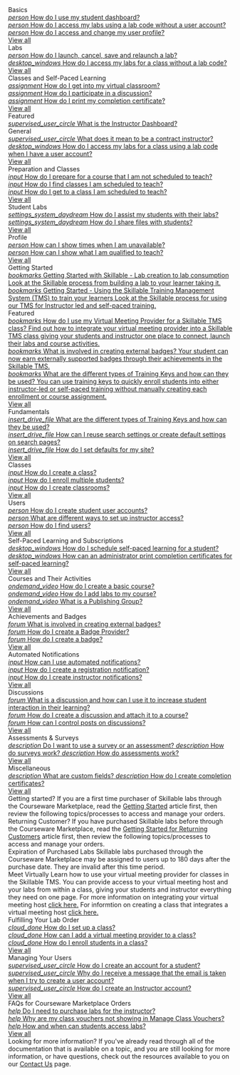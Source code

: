 <style>
    h1:first-of-type {margin-top:0;}
</style>

<div class="categories">
  
  <div class="studentCategory userTypeSection visible">
    <!-- Begin student categories section.. -->
      <div class="cardsContainer">
        <div class="cardContainer">
          <!-- Begin categories section.. -->
          <div class="cloudSlice cardContent">
            <div class="cardHeader" tabindex="0" title="Student Basics" aria-label="Student Basics docs">Basics</div>
            <div class="category"> 
              <a href="/tms/end-user-student-faqs/basics/dashboard.md" class="categoryThread">
                <i class="material-icons green"
 title="Student Basics" aria-hidden="true">person</i>
                <span class="categoryTitle" title="How do I use my student dashboard?">How do I use my student dashboard?</span>
              </a>
            </div>
               <div class="category">
              <a href="/tms/end-user-student-faqs/basics/forgot-password.md" class="categoryThread">
                <i class="material-icons green"
 title="Student Basics" aria-hidden="true">person</i>
                <span class="categoryTitle" title="How do I access my labs using a lab code without a user account?">How do I access my labs using a lab code without a user account?</span>
              </a>
            </div>
               <div class="category">
              <a href="/tms/end-user-student-faqs/lab-access/access-labs-for-class-using-lab-code-without-user-account.md" class="categoryThread">
                <i class="material-icons green" 
 title="Student Basics" aria-hidden="true">person</i>
               <span class="categoryTitle" title="How do I access and change my user profile?">How do I access and change my user profile?</span>
              </a>
            </div>
            <div class="category">
            <div class="viewAll"><a tabindex="0" class="viewAllLink" href="/tms/home-landing-pages/student-landing.md" title="View all" aria-label="View all Student Basics docs">View all</a></div>
          </div>
        </div>
        <div class="cardContainer">
          <div class="vmLabDev cardContent">
            <div class="cardHeader" tabindex="0" title="Student Labs" aria-label="Student Docs for Labs">Labs</div>
            <div class="category">
              <a href="/tms/end-user-student-faqs/lab-access/cancel-lab.md" class="categoryThread">
                <i class="material-icons green"
                   title="Student Basics" aria-hidden="true">person</i>
                <span class="categoryTitle" title="How do I launch, cancel, save and relaunch a lab?">How do I launch, cancel, save and relaunch a lab?</span>
              </a>
            </div>
            <div class="category">
                <a href="/tms/end-user-student-faqs/lab-access/access-labs-for-class-without-code.md" class="categoryThread">
                <i class="material-icons light-green" aria-hidden="true">desktop_windows</i>
                <span class="categoryTitle" title="How do I access my labs for a class without a lab code?">How do I access my labs for a class without a lab code?</span>
              </a>
            </div>
            <div class="viewAll"><a tabindex="0" class="viewAllLink" href="/tms/home-landing-pages/student-landing.md" title="View all" aria-label="View all Student Docs for Labs">View all</a></div>
          </div>
        </div>
        <div class="cardContainer">
          <div class="pbt_scoring cardContent">
            <div class="cardHeader" tabindex="0" title="Student Classes and Self-Paced Learning" aria-label="Student Docs for Classes and Self-Paced Learning">Classes and Self-Paced Learning</div>
            <div class="category">
              <a href="/tms/end-user-student-faqs/class-self-paced/get-into-virtual-classroom.md" class="categoryThread">
                <i class="material-icons green"
 aria-hidden="true">assignment</i>
                <span class="categoryTitle" title="How do I get into my virtual classroom?">How do I get into my virtual classroom?</span>
              </a>
            </div>
            <div class="category">
              <a href="/tms/end-user-student-faqs/class-self-paced/discussions.md" class="categoryThread">
                <i class="material-icons green"
aria-hidden="true">assignment</i>
                <span class="categoryTitle" title="How do I participate in a discussion?">How do I participate in a discussion?</span>
              </a>
            </div>
            <div class="category">
              <a href="/tms/end-user-student-faqs/class-self-paced/print-completion-certificate.md" class="categoryThread">
                <i class="material-icons green"
 aria-hidden="true">assignment</i>
                <span class="categoryTitle" title="How do I print my completion certificate?">How do I print my completion certificate?</span>
              </a>
            </div>
            <div class="viewAll"><a tabindex="0" class="viewAllLink" href="/tms/home-landing-pages/student-landing.md" title="View all" aria-label="View all Student Docs for Classes and Self-Paced Learning">View all</a></div>
          </div>
        </div>
       </div>
      <!-- -- End student categories section -->
    </div>
   </div> 
   <div class="instructorCategory userTypeSection">
  <!-- Begin instructor categories section.. -->
         <div class="cardContainer">
          <!-- Begin categories section.. -->
          <div class="cloudSlice cardContent">
          <div class="cardHeader" tabindex="0" title="Instructor General" aria-label="Featured Instructor General Docs">Featured</div>
          <div class="category">
          <a href="/tms/instructors/general/instructordashboard.md" class="categoryThread">
            <i class="material-icons green" 
 title="Student Basics" aria-hidden="true">supervised_user_circle</i>
            <span class="categoryTitleFeatured" title="What is the Instructor Dashboard?">What is the Instructor Dashboard?</span>
          </a>
        </div>
         <div class="cloudSlice cardContent">
          <div class="cardHeader" tabindex="0" title="Instructor General" aria-label="Featured Instructor General Docs">General</div>
          <div class="category">
          <a href="/tms/instructors/general/what-is-a-contract-instructor.md" class="categoryThread">
            <i class="material-icons green" 
 title="Student Basics" aria-hidden="true">supervised_user_circle</i>
            <span class="categoryTitleFeatured" title="What does it mean to be a contract instructor?">What does it mean to be a contract instructor?</span>
          </a>
        </div>
            <div class="category">
              <a href="/tms/end-user-student-faqs/lab-access/access-labs-for-class-using-lab-code-with-user-account.md" class="categoryThread">
                <i class="material-icons green" aria-hidden="true">desktop_windows</i>
                <span class="categoryTitle" title="How do I access my labs for a class using a lab code when I have a user account?">How do I access my labs for a class using a lab code when I have a user account?</span>
              </a>
            </div>
          <div class="viewAll"><a tabindex="0" class="viewAllLink" href="/tms/home-landing-pages/instructor-landing.md" title="View all" aria-label="View all Instructor Docs for Labs">View all</a></div>
       </div>
      </div>
        <div class="cardContainer">
          <div class="vmLabDev cardContent"> 
          <div class="cardHeader" tabindex="0" title="Instructor Preparation and Classes" aria-label="Instructor Docs for Preparation and Classes">Preparation and Classes</div>
          <div class="category">
            <a href="/tms/instructors/instructor-prep-and-classes/prepare-for-course-not-scheduled-to-teach.md" class="categoryThread">
              <i class="material-icons light-green" aria-hidden="true">input</i>
              <span class="categoryTitle" title="How do I prepare for a course that I am not scheduled to teach?">How do I prepare for a course that I am not scheduled to teach?</span>
            </a>
          </div>
          <div class="category">
            <a href="/tms/instructors/instructor-prep-and-classes/find-classes-scheduled-to-teach.md" class="categoryThread">
              <i class="material-icons green" aria-hidden="true">input</i>
              <span class="categoryTitle" title="How do I find classes I am scheduled to teach?">How do I find classes I am scheduled to teach?</span>
            </a>
          </div>
          <div class="category">
            <a href="/tms/instructors/instructor-prep-and-classes/get-to-class-scheduled-to-teach.md" class="categoryThread">
              <i class="material-icons light-green" aria-hidden="true">input</i>
              <span class="categoryTitle" title="How do I get to a class I am scheduled to teach?">How do I get to a class I am scheduled to teach?</span>
            </a>
          </div>
          <div class="viewAll"><a tabindex="0" class="viewAllLink" href="/tms/home-landing-pages/instructor-landing.md" title="View all" aria-label="View all Instructor Docs for Preparation and Classes">View all</a></div>
        </div>
        </div>
        <div class="cardContainer">
          <div class="vmLabDev cardContent">
            <div class="cardHeader" tabindex="0" title="Instructor Student Labs" aria-label="Instructor Docs for Student Labs">Student Labs</div>
            <div class="category">
            <a href="/tms/instructors/student-labs/assist-students.md" class="categoryThread">
              <i class="material-icons light-green"
 aria-hidden="true">settings_system_daydream</i>
              <span class="categoryTitle" title="How do I assist my students with their labs?">How do I assist my students with their labs?</span>
            </a>
          </div>
          <div class="category">
            <a href="/tms/instructors/student-labs/share-files-with-students.md" class="categoryThread">
              <i class="material-icons green"
 aria-hidden="true">settings_system_daydream</i>
              <span class="categoryTitle" title="How do I share files with students?">How do I share files with students?</span>
            </a>
          </div>
          <div class="viewAll"><a tabindex="0" class="viewAllLink" href="/tms/home-landing-pages/instructor-landing.md" title="View all Instructor Docs for Student Labs" aria-label="View all Instructor Docs for Student Labs">View all</a></div>
        </div>
      </div>
      <div class="cardContainer">
        <div class="lodIntegration cardContent">
          <div class="cardHeader" tabindex="0" title="Instructor Profile" aria-label="Instructor Profile Related Docs">Profile</div>
          <div class="category">
            <a href="/tms/instructors/instructor-profile/show-unavailable-times.md" class="categoryThread">
              <i class="material-icons light-green" aria-hidden="true">person</i>
              <span class="categoryTitle" title="How can I show times when I am unavailable?">How can I show times when I am unavailable?</span>
            </a>
          </div>
          <div class="category">
            <a href="/tms/instructors/instructor-profile/show-courses-qualified-to-teach.md" class="categoryThread">
              <i class="material-icons green" aria-hidden="true">person</i>
              <span class="categoryTitle" title="How can I show what I am qualified to teach?">How can I show what I am qualified to teach?</span>
            </a>
          </div>
          <div class="viewAll"><a tabindex="0" class="viewAllLink" href="/tms/home-landing-pages/instructor-landing.md" title="View all" aria-label="View all Instructor Profile Related Docs">View all</a></div>
        </div>
      </div>
     </div>
    <!-- -- End instructor categories section -->
  </div>
 </div>
  <div class="administratorCategory userTypeSection">
    <!-- Begin administrator categories section.. -->
    <div class="categoriesHeader" tabindex="0" title="Featured Posts" aria-label="Featured Admin Docs">Getting Started</div>
    <div class="cardContainerFull">
      <div class="cardContent">
          <div class="category">
          <a href="/tms/tms-administrators/tmsfundamentals/full-process.md" class="categoryThread">
            <i class="material-icons green" aria-hidden="true">bookmarks</i>
            <span class="categoryTitleFeatured" title="Getting Started with Skillable - Lab creation to lab consumption">Getting Started with Skillable - Lab creation to lab consumption</span>
            <span class="categoryDescription">Look at the Skillable process from building a lab to your learner taking it.</span>
          </a>
        </div>
        <div class="category">
          <a href="/tms/tms-administrators/tmsfundamentals/tms-process.md" class="categoryThread">
            <i class="material-icons green" aria-hidden="true">bookmarks</i>
            <span class="categoryTitleFeatured" title="Getting Started - Using the Skillable Training Management System (TMS) to train your learners">Getting Started - Using the Skillable Training Management System (TMS) to train your learners</span>
            <span class="categoryDescription">Look at the Skillable process for using our TMS for Instructor led and self-paced training.</span>
          </a>
        </div>
          <div class="categoriesHeader" tabindex="0" title="Featured Posts" aria-label="Featured Admin Docs">Featured</div>
    <div class="cardContainerFull">
      <div class="cardContent">
          <div class="category">
          <a href="/tms/tms-administrators/classes/virtual-meetings/integratevirtualmeetingprovider.md" class="categoryThread">
            <i class="material-icons green" aria-hidden="true">bookmarks</i>
            <span class="categoryTitleFeatured" title="How does my Virtual Meeting Provider integrate with the TMS?">How do I use my Virtual Meeting Provider for a Skillable TMS class?</span>
            <span class="categoryDescription">Find out how to integrate your virtual meeting provider into a Skillable TMS class giving your students and instructor one place to connect, launch their labs and course activities.</span>
          </a>
        </div>
          <div class="category">
          <a href="/tms/tms-administrators/badges-achievements/badge-process.md" class="categoryThread">
            <i class="material-icons light-green"
 aria-hidden="true">bookmarks</i>
            <span class="categoryTitleFeatured" title="How do I use badges to award my user's achievements?">What is involved in creating external badges?</span>
            <span class="categoryDescription">Your student can now earn externally supported badges through their achievements in the Skillable TMS.</span>
          </a>
        </div>
        <div class="category"> 
          <a href="/tms/tms-administrators/tms-fundamentals/training-key-types.md" class="categoryThread">
            <i class="material-icons green"
 aria-hidden="true">bookmarks</i>
            <span class="categoryTitleFeatured" title="What are the different types of Training Keys?">What are the different types of Training Keys and how can they be used?</span>
            <span class="categoryDescription">You can use training keys to quickly enroll students into either instructor-led or self-paced training without manually creating each enrollment or course assignment.</span>
          </a>
        </div>
        <div class="viewAll"><a tabindex="0" class="viewAllLink" title="View all" href="/tms/home-landing-pages/admin-featured-landing.md" aria-label="View all Featured Docs for Admins">View all</a></div>
      </div>
    </div> 
    <div class="cardsContainer">
        <div class="cardContainer">
              <!-- Begin categories section.. -->
         <div class="azIndex cardContent">
          <div class="cardHeader" tabindex="0" title="Administrator Fundamentals" aria-label="Admin Docs for Fundamentals">Fundamentals</div>
            <div class="category"> 
            <a href="/tms/tms-administrators/tms-fundamentals/training-key-types.md" class="categoryThread">
              <i class="material-icons green"
 aria-hidden="true">insert_drive_file</i>
              <span class="categoryTitle" title="What are the different types of Training Keys and how can they be used?">What are the different types of Training Keys and how can they be used?</span>
            </a>
          </div>
          <div class="category"> 
            <a href="/tms/tms-administrators/tms-fundamentals/reuse-search-settings-or-create-default-settings-on-search-pages.md" class="categoryThread">
              <i class="material-icons green"
 aria-hidden="true">insert_drive_file</i>
              <span class="categoryTitle" title="How can I reuse search settings or create default settings on search pages?">How can I reuse search settings or create default settings on search pages?</span>
            </a>
          </div>
          <div class="category">  
            <a href="/tms/tms-administrators/tms-fundamentals/set-defaults.md" class="categoryThread">
              <i class="material-icons light-green"
 aria-hidden="true">insert_drive_file</i>
              <span class="categoryTitle" title="How do I set defaults for my site?">How do I set defaults for my site?</span>
            </a>
          </div>
          <div class="viewAll"><a tabindex="0" class="viewAllLink" href="/tms/home-landing-pages/admin-fundamentals-landing.md" title="View all" aria-label="View all Admin Docs for Fundamentals">View all</a></div>
        </div>
      </div>
        <div class="cardContainer">
            <!-- Begin categories section.. -->
        <div class="vmLabDev cardContent">
          <div class="cardHeader" tabindex="0" title="Administrator Classes" aria-label="Administrator Docs for Classes">Classes</div>
          <div class="category">
            <a href="/tms/tms-administrators/classes/schedule/create-class.md" class="categoryThread">
              <i class="material-icons light-green" aria-hidden="true">input</i>
              <span class="categoryTitle" title="How do I create a class?">How do I create a class?</span>
            </a>
          </div>
          <div class="category">
            <a href="/tms/tms-administrators/classes/enrollments-roster/enroll-multiple-students.md" class="categoryThread">
              <i class="material-icons green" aria-hidden="true">input</i>
              <span class="categoryTitle" title="How do I enroll multiple students?">How do I enroll multiple students?</span>
            </a>
          </div>
          <div class="category">
            <a href="/tms/tms-administrators/classes/classrooms-equipment/create-classrooms.md" class="categoryThread">
              <i class="material-icons light-green" aria-hidden="true">input</i>
              <span class="categoryTitle" title="How do I create classrooms?">How do I create classrooms?</span>
            </a>
          </div>
          <div class="viewAll"><a tabindex="0" class="viewAllLink" href="/tms/home-landing-pages/admin-classes-landing.md" title="View all" aria-label="View all Admin Docs for Classes">View all</a></div>
        </div>
      </div>
      <div class="cardContainer">
        <!-- Begin categories section.. -->
        <div class="pbt_scoring cardContent">
          <div class="cardHeader" tabindex="0" title="Administrator Users" aria-label="Admin User Related Docs">Users</div>
          <div class="category">
            <a href="/tms/tms-administrators/users/student-management/create-student-user-accounts.md" class="categoryThread">
              <i class="material-icons light-green"
 aria-hidden="true">person</i>
              <span class="categoryTitle" title="How do I create student user accounts?">How do I create student user accounts?</span>
            </a>
          </div>
          <div class="category">
            <a href="/tms/tms-administrators/users/instructor-management/different-ways-to-set-up-instructor-access.md" class="categoryThread">
              <i class="material-icons green"
 aria-hidden="true">person</i>
              <span class="categoryTitle" title="What are different ways to set up instructor access?">What are different ways to set up instructor access?</span>
            </a>
          </div>
          <div class="category">
            <a href="/tms/tms-administrators/users/student-management/find-users.md" class="categoryThread">
              <i class="material-icons light-green"
 aria-hidden="true">person</i>
              <span class="categoryTitle" title="How do I find users?">How do I find users?</span>
            </a>
          </div>
          <div class="viewAll"><a tabindex="0" class="viewAllLink" href="/tms/home-landing-pages/admin-users-landing.md" title="View all" aria-label="View all User Related Admin Docs">View all</a></div>
        </div>
      </div>
      <div class="cardContainer">
        <!-- Begin categories section.. -->
        <div class="lodIntegration cardContent">
          <div class="cardHeader" tabindex="0" title="Administrator Self-Paced Learning and Subscriptions" aria-label="Admin Self-Paced Learning and Subscriptions Docs">Self-Paced Learning and Subscriptions</div>
          <div class="category">
            <a href="/tms/tms-administrators/self-paced-learning-and-subscriptions/schedule-self-paced-learning.md" class="categoryThread">
              <i class="material-icons light-green" aria-hidden="true">desktop_windows</i>
              <span class="categoryTitle" title="How do I schedule self-paced learning for a student?">How do I schedule self-paced learning for a student?</span>
            </a>
          </div>
          <div class="category">
            <a href="/tms/tms-administrators/self-paced-learning-and-subscriptions/print-completion-certificates-for-self-pace-learning-by-admin.md" class="categoryThread">
              <i class="material-icons green" aria-hidden="true">desktop_windows</i>
              <span class="categoryTitle" title="How can an administrator print completion certificates for self-paced learning?">How can an administrator print completion certificates for self-paced learning?</span>
            </a>
          </div>
          <div class="category">
            <a href="" class="categoryThread" onclick="return false" aria-label="blank">
              <i class="material-icons light-green" aria-hidden="true"></i>
              <span class="categoryTitle" aria-hidden="true"></span>
            </a>
          </div>
          <div class="viewAll"><a tabindex="0" class="viewAllLink" href="/tms/home-landing-pages/admin-self-paced-learning-and-subscriptions-landing.md" title="View all Self-Paced Learning and Subscriptions Admin Related Docs" aria-label="View all Self-Paced Learning and Subscriptions Admin Related Docs">View all</a></div>
        </div>
      </div>
      <div class="cardContainer">
        <!-- Begin categories section.. -->
        <div class="lodIntegration cardContent">
        <div class="cardHeader" tabindex="0" title="Administrator Courses and Their Activities" aria-label="Admin Courses and Their Activities Docs">Courses and Their Activities</div>
          <div class="category">
            <a href="/tms/tms-administrators/courses-and-activities/overall/create-course.md" class="categoryThread">
              <i class="material-icons light-green"
 aria-hidden="true">ondemand_video</i>
              <span class="categoryTitle" title="How do I create a basic course?">How do I create a basic course?</span>
            </a>
          </div>
          <div class="category">
            <a href="/tms/tms-administrators/courses-and-activities/labs/add-labs.md" class="categoryThread">
              <i class="material-icons green"
 aria-hidden="true">ondemand_video</i>
              <span class="categoryTitle" title="How do I add labs to my course?">How do I add labs to my course?</span>
            </a>
          </div>
          <div class="category">
            <a href="/tms/tms-administrators/courses-and-activities/pgs/what-is-publishing-group.md" class="categoryThread">
              <i class="material-icons light-green"
 aria-hidden="true">ondemand_video</i>
              <span class="categoryTitle" title="What is a Publishing Group?">What is a Publishing Group?</span>
            </a>
          </div>
          <div class="viewAll"><a tabindex="0" class="viewAllLink" href="/tms/home-landing-pages/admin-courses-and-activities-landing.md" title="View all" aria-label="View all Courses and Their Activities Admin Related Docs">View all</a></div>
        </div>
      </div>
      <div class="cardContainer">
        <!-- Begin categories section.. -->
        <div class="lodIntegration cardContent">
          <div class="cardHeader" tabindex="0" title="Administrator Achievements and Badges" aria-label="Admin Achievements and Badges Docs">Achievements and Badges</div>
          <div class="category">
            <a href="/tms/tms-administrators/badges-achievements/badge-process.md" class="categoryThread">
              <i class="material-icons light-green" aria-hidden="true">forum</i>
              <span class="categoryTitle" title="What is involved in creating external badges?">What is involved in creating external badges?</span>
            </a>
          </div>
          <div class="category">
            <a href="/tms/tms-administrators/badges-achievements/create-badge-provider.md" class="categoryThread">
              <i class="material-icons green" aria-hidden="true">forum</i>
              <span class="categoryTitle" title="How do I create a Badge Provider in the TMS?">How do I create a Badge Provider?</span>
            </a>
          </div>
          <div class="category">
            <a href="/tms/tms-administrators/badges-achievements/create-badge.md" class="categoryThread">
              <i class="material-icons light-green" aria-hidden="true">forum</i>
              <span class="categoryTitle" title="How do I create a badge?">How do I create a badge?</span>
            </a>
          </div>
          <div class="viewAll"><a tabindex="0" class="viewAllLink" href="/tms/home-landing-pages/admin-badges-achievements-landing.md" title="View all" aria-label="View all Achievement and Badges Admin Related Docs">View all</a></div>
        </div>
      </div>
      <div class="cardContainer">
        <!-- Begin categories section.. -->
        <div class="lodIntegration cardContent">
          <div class="cardHeader" tabindex="0" title="Administrator Automated Notifications" aria-label="Admin Automated Notifications Docs">Automated Notifications</div>
          <div class="category">
            <a href="/tms/tms-administrators/notifications/use-automated-notifications.md" class="categoryThread">
             <i class="material-icons green"
 aria-hidden="true">input</i>
              <span class="categoryTitle" title="How can I use automated notifications?">How can I use automated notifications?</span>
            </a>
          </div>
          <div class="category">
            <a href="/tms/tms-administrators/notifications/registration-notification.md" class="categoryThread">
              <i class="material-icons green"
 aria-hidden="true">input</i>
              <span class="categoryTitle" title="How do I create a registration notification?">How do I create a registration notification?</span>
            </a>
          </div>
          <div class="category">
            <a href="/tms/tms-administrators/notifications/instructor-notifications.md" class="categoryThread">
              <i class="material-icons green"
 aria-hidden="true">input</i>
              <span class="categoryTitle" title="How do I create instructor notifications?">How do I create instructor notifications?</span>
            </a>
          </div>
          <div class="viewAll"><a tabindex="0" class="viewAllLink" href="/tms/home-landing-pages/admin-notifications-landing.md" title="View all" aria-label="View all Notification Admin Related Docs">View all</a></div>
         </div>
      </div>
      <div class="cardContainer">
        <!-- Begin categories section.. -->
        <div class="lodIntegration cardContent">
          <div class="cardHeader" tabindex="0" title="Administrator Discussion" aria-label="Admin Discussion Docs">Discussions</div>
          <div class="category">
            <a href="/tms/tms-administrators/discussions/what-is-discussion.md" class="categoryThread">
              <i class="material-icons light-green" aria-hidden="true">forum</i>
              <span class="categoryTitle" title="What is a discussion and how can I use it to increase student interaction in their learning?">What is a discussion and how can I use it to increase student interaction in their learning?</span>
            </a>
          </div>
          <div class="category">
            <a href="/tms/tms-administrators/discussions/create-discussion.md" class="categoryThread">
              <i class="material-icons green" aria-hidden="true">forum</i>
              <span class="categoryTitle" title="How do I create a discussion and attach it to a course?">How do I create a discussion and attach it to a course?</span>
            </a>
          </div>
          <div class="category">
            <a href="/tms/tms-administrators/discussions/add-moderators.md" class="categoryThread">
              <i class="material-icons light-green" aria-hidden="true">forum</i>
              <span class="categoryTitle" title="How can I control posts on discussions?">How can I control posts on discussions?</span>
            </a>
          </div>
          <div class="viewAll"><a tabindex="0" class="viewAllLink" href="/tms/home-landing-pages/admin-discussions-landing.md" title="View all" aria-label="View all Discussion Admin Related Docs">View all</a></div>
        </div>
      </div>
        <div class="cardContainer">
        <!-- Begin categories section.. -->
        <div class="lodIntegration cardContent">
          <div class="cardHeader" tabindex="0" title="Administator Assessments & Surveys" aria-label="Administrator Assessments & Surveys Featured Docs">Assessments & Surveys</div>
          <div class="category">
              <a href="/tms/tms-administrators/miscellaneous/use-survey-or-assessment.md" class="categoryThread">
              <i class="material-icons light-green"
 aria-hidden="true">description</i>
              <span class="categoryTitle" title="Do I want to use a survey or an assessment?">Do I want to use a survey or an assessment?</span>
            </a>
              <a href="/tms/tms-administrators/miscellaneous/surveys.md" class="categoryThread">
              <i class="material-icons light-green"
 aria-hidden="true">description</i>
              <span class="categoryTitle" title="How do surveys work?">How do surveys work?</span>
            </a>
              <a href="/tms/tms-administrators/miscellaneous/assessments.md" class="categoryThread">
              <i class="material-icons light-green"
 aria-hidden="true">description</i>
              <span class="categoryTitle" title="How do assessments work?">How do assessments work?</span>
            </a>
          </div>
          <div class="viewAll"><a tabindex="0" class="viewAllLink" href="/tms/home-landing-pages/admin-assessments-&-surveys-landing.md" title="View all" aria-label="View all Assessments & Surveys Admin Docs">View all</a></div>        
        </div>
      </div>
       <div class="cardContainer">
        <!-- Begin categories section.. -->
        <div class="lodIntegration cardContent">
          <div class="cardHeader" tabindex="0" title="Administator Miscellaneous" aria-label="Administrator Miscellaneous Featured Docs">Miscellaneous</div>
           <div class="category">
            <a href="/tms/tms-administrators/miscellaneous/custom-fields.md" class="categoryThread">
              <i class="material-icons light-green"
 aria-hidden="true">description</i>
              <span class="categoryTitle" title="What are custom fields?">What are custom fields?</span>
            </a>
            <a href="/tms/tms-administrators/miscellaneous/create-completion-certificates.md" class="categoryThread">
              <i class="material-icons light-green"
 aria-hidden="true">description</i>
              <span class="categoryTitle" title="How do I create completion certificates?">How do I create completion certificates?</span>
            </a>
          </div>
          <div class="viewAll"><a tabindex="0" class="viewAllLink" href="/tms/home-landing-pages/admin-miscellaneous-landing.md" title="View all" aria-label="View all Miscellanous Admin Docs">View all</a></div>
        </div>
      </div>
     </div>
            <!-- -- End administrator categories section -->
 </div>
</div>
   <div class="cardContainer">
  <div class="coursewareMarketplaceAdmin userTypeSection">
  <!-- Begin Arvato MarketPlace Admin categories section.. -->
    <div class="moreInfo" tabindex="0" title="Getting started?">
      <span class="moreInfo_header">Getting started?</span>
      If you are a first time purchaser of Skillable labs through the Courseware Marketplace, read the <a href="/tms/arvato-marketplace/fulfilling-marketplace-order/getting-started.md">Getting Started</a> article first, then review the following topics/processes to access and manage your orders.
        </div> 
    <div class="moreInfo" tabindex="0" title="Returning Customer?">
      <span class="moreInfo_header">Returning Customer?</span>
      If you have purchased Skillable labs before through the Courseware Marketplace, read the <a href="/tms/arvato-marketplace/fulfilling-marketplace-order/getting-started-returning-customers.md">Getting Started for Returning Customers</a> article first, then review the following topics/processes to access and manage your orders.
      </div>
    <div class="moreInfo" tabindex="0" title="Expiration on Purchased Labs">
      <span class="moreInfo_header">Expiration of Purchased Labs</span>
      Skillable labs purchased through the Courseware Marketplace may be assigned to users up to 180 days after the purchase date. They are invalid after this time period.
    </div>
    <div class="moreInfo" tabindex="0" title="Meet Virtually">
      <span class="moreInfo_header">Meet Virtually</span>
      Learn how to use your virtual meeting provider for classes in the Skillable TMS. You can provide access to your virtual meeting host and your labs from within a class, giving your students and instructor everything they need on one page. For more information on integrating your virtual meeting host <a href="/tms/arvato-marketplace/fulfilling-marketplace-order/integrate-virtualmeetingprovider.md">click here.</a> For informtion on creating a class that integrates a virtual meeting host <a href="/tms/arvato-marketplace/fulfilling-marketplace-order/set-up-class.md">click here.</a>  
    </div>
    <div class="cardsContainer">
    <div class="cardContainer">
        <!-- Begin categories section.. -->
        <div class="cloudSlice cardContent">
          <div class="cardHeader" tabindex="0" title="Arvato Marketplace Fulfilling Your Lab Order" aria-label="Arvato Marketplace Fulfilling Your Lab Order Docs">Fulfilling Your Lab Order</div>
          <div class="category"> 
            <a href="/tms/arvato-marketplace/fulfilling-marketplace-order/set-up-class.md" class="categoryThread">
              <i class="material-icons green"
 aria-hidden="true">cloud_done</i>
              <span class="categoryTitle" title="How do I set up a class?">How do I set up a class?</span>
            </a>
          </div>
          <div class="category">  
            <a href="/tms/arvato-marketplace/fulfilling-marketplace-order/integrate-virtualmeetingprovider.md" class="categoryThread">
              <i class="material-icons light-green"
 aria-hidden="true">cloud_done</i>
              <span class="categoryTitle" title="How can I add a virtual meeting provider to a class?">How can I add a virtual meeting provider to a class?</span>
            </a>
            </div>
          <div class="category">  
            <a href="/tms/arvato-marketplace/fulfilling-marketplace-order/enroll-students-in-class.md" class="categoryThread">
              <i class="material-icons light-green"
 aria-hidden="true">cloud_done</i>
              <span class="categoryTitle" title="How do I enroll students in a class?">How do I enroll students in a class?</span>
            </a>
          </div>
          <div class="viewAll"><a tabindex="0" class="viewAllLink" href="/tms/home-landing-pages/arvato-courseware-marketplace-landing.md" title="View all" aria-label="View all Arvato Marketplace Fulfilling Your Lab Order Docs">View all</a></div>
        </div>
      </div>
      <div class="cardContainer">
        <div class="vmLabDev cardContent">
          <div class="cardHeader" tabindex="0" title="Arvato Marketplace Managing Your Users" aria-label="Arvato Marketplace Managing Your Users Featured Docs">Managing Your Users</div>
          <div class="category">
            <a href="/tms/arvato-marketplace/user-accounts/create-student-account.md" class="categoryThread">
              <i class="material-icons light-green" aria-hidden="true">supervised_user_circle</i>
              <span class="categoryTitle" title="How do I create an account for a student?">How do I create an account for a student?</span>
            </a>
          </div>
          <div class="category">
            <a href="/tms/arvato-marketplace/user-accounts/email-taken-message.md" class="categoryThread">
              <i class="material-icons green" aria-hidden="true">supervised_user_circle</i>
              <span class="categoryTitle" title="Why do I receive a message that the email is taken when I try to create a user account?">Why do I receive a message that the email is taken when I try to create a user account?</span>
            </a>
          </div>
          <div class="category">
            <a href="/tms/arvato-marketplace/user-accounts/create-instructor-account.md" class="categoryThread">
              <i class="material-icons light-green" aria-hidden="true">supervised_user_circle</i>
              <span class="categoryTitle" title="How do I create an Instructor account?">How do I create an Instructor account?</span>
            </a>
          </div>
          <div class="viewAll"><a tabindex="0" class="viewAllLink" href="/tms/home-landing-pages/arvato-courseware-marketplace-landing.md" title="View all" aria-label="View all Managing Your Users Docs">View all</a></div>
        </div>
      </div>
      <div class="cardContainer">
        <div class="pbt_scoring cardContent">
          <div class="cardHeader" tabindex="0" title="Arvato Marketplace FAQs for Courseware Marketplace Orders" aria-label="Arvato Marketplace FAQs for Courseware Marketplace Orders Featured Docs">FAQs for Courseware Marketplace Orders</div>
          <div class="category">
            <a href="/tms/arvato-marketplace/faq-for-arvato-marketplace/purchase-labs-for-instructor.md" class="categoryThread">
              <i class="material-icons light-green"
 aria-hidden="true">help</i>
              <span class="categoryTitle" title="Do I need to purchase labs for the instructor?">Do I need to purchase labs for the instructor?</span>
            </a>
          </div>
          <div class="category">
            <a href="/tms/arvato-marketplace/faq-for-arvato-marketplace/vouchers-not-showing-in-manage-class-vouchers.md" class="categoryThread">
              <i class="material-icons green"
 aria-hidden="true">help</i>
              <span class="categoryTitle" title="Why are my class vouchers not showing in Manage Class Vouchers?">Why are my class vouchers not showing in Manage Class Vouchers?</span>
            </a>
          </div>
          <div class="category">
            <a href="/tms/arvato-marketplace/faq-for-arvato-marketplace/students-access-labs.md" class="categoryThread">
              <i class="material-icons light-green"
 aria-hidden="true">help</i>
              <span class="categoryTitle" title="How and when can students access labs?">How and when can students access labs?</span>
            </a>
          </div>
          <div class="viewAll"><a tabindex="0" class="viewAllLink" href="/tms/home-landing-pages/arvato-courseware-marketplace-landing.md" title="View all" aria-label="View all Arvato Marketplace FAQs for Courseware Marketplace Orders docs">View all</a></div>
        </div>
      </div>
    </div>
  </div>

  <div class="moreInfo" tabindex="0" title="Need more information?">
    <span class="moreInfo_header">Looking for more information?</span>
    If you've already read through all of the documentation that is available on a topic, and you are still looking for more information, or have questions, check out the resources available to you on our <a href="/contact-us.md">Contact Us</a> page.
  </div>
</div>
